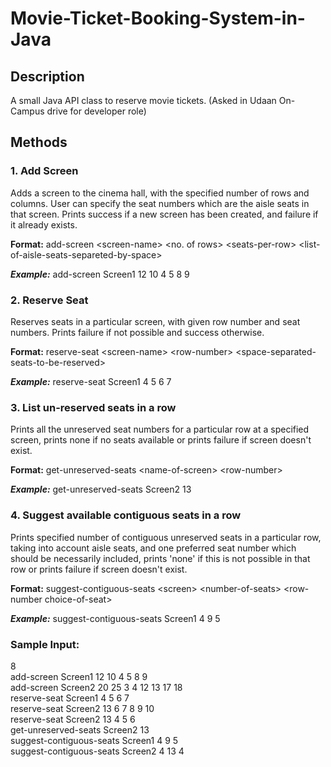 # Movie-Ticket-Booking-System-in-Java

## Description
A small Java API class to reserve movie tickets. (Asked in Udaan On-Campus drive for developer role)
  
## Methods
  
### 1. Add Screen 
Adds a screen to the cinema hall, with the specified number of rows and columns. User can specify the seat numbers which are the aisle seats in that screen. 
Prints success if a new screen has been created, and failure if it already exists.

**Format:** add-screen <screen-name\> <no. of rows\> <seats-per-row\> <list-of-aisle-seats-separeted-by-space\>

_**Example:**_ add-screen Screen1 12 10 4 5 8 9

### 2. Reserve Seat
Reserves seats in a particular screen, with given row number and seat numbers.
Prints failure if not possible and success otherwise.

**Format:** reserve-seat <screen-name\> <row-number\> <space-separated-seats-to-be-reserved\>

_**Example:**_ reserve-seat Screen1 4 5 6 7

### 3. List un-reserved seats in a row 
Prints all the unreserved seat numbers for a particular row at a specified screen, prints none if no seats available or prints failure if screen doesn't exist.

**Format:** get-unreserved-seats <name-of-screen\> <row-number\>

_**Example:**_ get-unreserved-seats Screen2 13

### 4. Suggest available contiguous seats in a row 
Prints specified number of contiguous unreserved seats in a particular row, taking into account aisle seats, and one preferred seat number which should be necessarily included, prints 'none' if this is not possible in that row or prints failure if screen doesn't exist.

**Format:** suggest-contiguous-seats <screen\> <number-of-seats\> <row-number choice-of-seat\>

_**Example:**_ suggest-contiguous-seats Screen1 4 9 5
  
### Sample Input:

8  
add-screen Screen1 12 10 4 5 8 9  
add-screen Screen2 20 25 3 4 12 13 17 18  
reserve-seat Screen1 4 5 6 7  
reserve-seat Screen2 13 6 7 8 9 10  
reserve-seat Screen2 13 4 5 6  
get-unreserved-seats Screen2 13  
suggest-contiguous-seats Screen1 4 9 5  
suggest-contiguous-seats Screen2 4 13 4  
